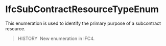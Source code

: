 # IfcSubContractResourceTypeEnum

This enumeration is used to identify the primary purpose of a subcontract resource.

> HISTORY&nbsp; New enumeration in IFC4.
